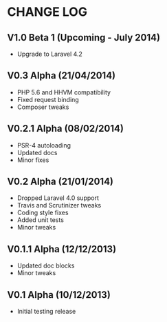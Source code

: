 CHANGE LOG
==========


## V1.0 Beta 1 (Upcoming - July 2014)

* Upgrade to Laravel 4.2


## V0.3 Alpha (21/04/2014)

* PHP 5.6 and HHVM compatibility
* Fixed request binding
* Composer tweaks


## V0.2.1 Alpha (08/02/2014)

* PSR-4 autoloading
* Updated docs
* Minor fixes


## V0.2 Alpha (21/01/2014)

* Dropped Laravel 4.0 support
* Travis and Scrutinizer tweaks
* Coding style fixes
* Added unit tests
* Minor tweaks


## V0.1.1 Alpha (12/12/2013)

* Updated doc blocks
* Minor tweaks


## V0.1 Alpha (10/12/2013)

* Initial testing release
